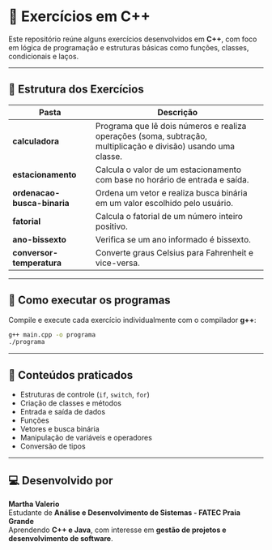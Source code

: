 # 🧮 Exercícios em C++ 

Este repositório reúne alguns exercícios desenvolvidos em **C++**, com foco em lógica de programação e estruturas básicas como funções, classes, condicionais e laços.

---

## 📁 Estrutura dos Exercícios

| Pasta | Descrição |
|-------|------------|
| **calculadora** | Programa que lê dois números e realiza operações (soma, subtração, multiplicação e divisão) usando uma classe. |
| **estacionamento** | Calcula o valor de um estacionamento com base no horário de entrada e saída. |
| **ordenacao-busca-binaria** | Ordena um vetor e realiza busca binária em um valor escolhido pelo usuário. |
| **fatorial** | Calcula o fatorial de um número inteiro positivo. |
| **ano-bissexto** | Verifica se um ano informado é bissexto. |
| **conversor-temperatura** | Converte graus Celsius para Fahrenheit e vice-versa. |

---

## 🚀 Como executar os programas

Compile e execute cada exercício individualmente com o compilador **g++**:

```bash
g++ main.cpp -o programa
./programa
```

---

## 🧠 Conteúdos praticados
- Estruturas de controle (`if`, `switch`, `for`)
- Criação de classes e métodos
- Entrada e saída de dados
- Funções
- Vetores e busca binária
- Manipulação de variáveis e operadores
- Conversão de tipos

---

## 💻 Desenvolvido por
**Martha Valerio**  
Estudante de **Análise e Desenvolvimento de Sistemas - FATEC Praia Grande**  
Aprendendo **C++ e Java**, com interesse em **gestão de projetos e desenvolvimento de software**.
